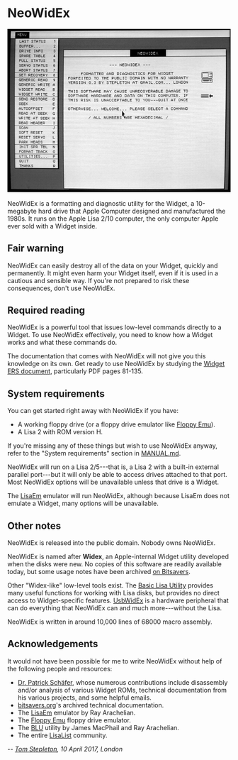 # NeoWidEx

![NeoWidEx screenshot](images/NeoWidEx.jpg "NeoWidEx initial display")

NeoWidEx is a formatting and diagnostic utility for the Widget, a 10-megabyte
hard drive that Apple Computer designed and manufactured the 1980s. It runs on
the Apple Lisa 2/10 computer, the only computer Apple ever sold with a Widget
inside.

## Fair warning

NeoWidEx can easily destroy all of the data on your Widget, quickly and
permanently. It might even harm your Widget itself, even if it is used in a
cautious and sensible way. If you're not prepared to risk these consequences,
don't use NeoWidEx.

## Required reading

NeoWidEx is a powerful tool that issues low-level commands directly to a
Widget. To use NeoWidEx effectively, you need to know how a Widget works and
what these commands do.

The documentation that comes with NeoWidEx will not give you this knowledge on
its own. Get ready to use NeoWidEx by studying the [Widget ERS document](
http://bitsavers.trailing-edge.com/pdf/apple/disk/widget/Widget_ERS.pdf),
particularly PDF pages 81-135.

## System requirements

You can get started right away with NeoWidEx if you have:

- A working floppy drive (or a floppy drive emulator like [Floppy Emu](
  http://www.bigmessowires.com/floppy-emu/)).
- A Lisa 2 with ROM version H.

If you're missing any of these things but wish to use NeoWidEx anyway, refer to
the "System requirements" section in [MANUAL.md](MANUAL.md#system-requirements).

NeoWidEx will run on a Lisa 2/5---that is, a Lisa 2 with a built-in external
parallel port---but it will only be able to access drives attached to that
port. Most NeoWidEx options will be unavailable unless that drive is a Widget.

The [LisaEm](http://lisa.sunder.net) emulator will run NeoWidEx, although
because LisaEm does not emulate a Widget, many options will be unavailable.

## Other notes

NeoWidEx is released into the public domain. Nobody owns NeoWidEx.

NeoWidEx is named after **Widex**, an Apple-internal Widget utility developed
when the disks were new. No copies of this software are readily available today,
but some usage notes have been archived [on Bitsavers](
http://bitsavers.trailing-edge.com/pdf/apple/disk/widget/Widex_May84.pdf).

Other "Widex-like" low-level tools exist. The [Basic Lisa Utility](
http://sigmasevensystems.com/BLU.html) provides many useful functions for
working with Lisa disks, but provides no direct access to Widget-specific
features. [UsbWidEx](http://john.ccac.rwth-aachen.de:8000/patrick/UsbWidEx.htm)
is a hardware peripheral that can do everything that NeoWidEx can and much
more---without the Lisa.

NeoWidEx is written in around 10,000 lines of 68000 macro assembly.

## Acknowledgements

It would not have been possible for me to write NeoWidEx without help of the
following people and resources:

- [Dr. Patrick Schäfer](http://john.ccac.rwth-aachen.de:8000/patrick/index.htm),  whose numerous contributions include disassembly and/or analysis of various
  Widget ROMs, technical documentation from his various projects, and some
  helpful emails.
- [bitsavers.org](http://bitsavers.org)'s archived technical documentation.
- The [LisaEm](http://lisa.sunder.net) emulator by Ray Arachelian.
- The [Floppy Emu](http://www.bigmessowires.com/floppy-emu/) floppy drive
  emulator.
- The [BLU](http://sigmasevensystems.com/BLU.html) utility by James MacPhail
  and Ray Arachelian.
- The entire [LisaList](https://groups.google.com/forum/#!forum/lisalist)
  community.

-- _[Tom Stepleton](mailto:stepleton@gmail.com), 10 April 2017, London_
